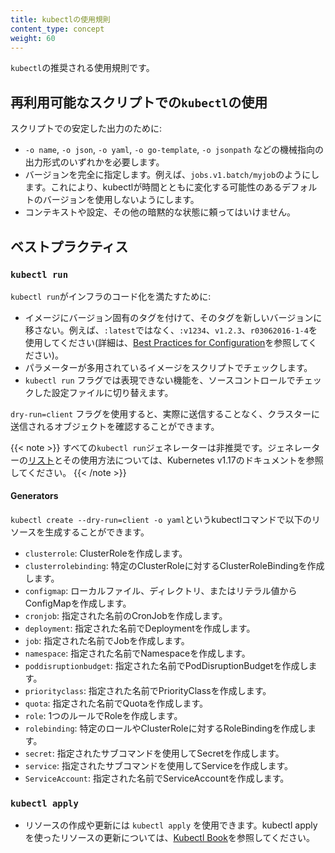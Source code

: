 ```yaml
---
title: kubectlの使用規則
content_type: concept
weight: 60
---
```


<!-- overview -->
`kubectl`の推奨される使用規則です。

<!-- body -->

## 再利用可能なスクリプトでの`kubectl`の使用

スクリプトでの安定した出力のために:

* `-o name`, `-o json`, `-o yaml`, `-o go-template`, `-o jsonpath` などの機械指向の出力形式のいずれかを必要します。
* バージョンを完全に指定します。例えば、`jobs.v1.batch/myjob`のようにします。これにより、kubectlが時間とともに変化する可能性のあるデフォルトのバージョンを使用しないようにします。
* コンテキストや設定、その他の暗黙的な状態に頼ってはいけません。

## ベストプラクティス

### `kubectl run`

`kubectl run`がインフラのコード化を満たすために:

* イメージにバージョン固有のタグを付けて、そのタグを新しいバージョンに移さない。例えば、`:latest`ではなく、`:v1234`、`v1.2.3`、`r03062016-1-4`を使用してください(詳細は、[Best Practices for Configuration](/ja/docs/concepts/configuration/overview/#container-images)を参照してください)。
* パラメーターが多用されているイメージをスクリプトでチェックします。
* `kubectl run` フラグでは表現できない機能を、ソースコントロールでチェックした設定ファイルに切り替えます。

`dry-run=client` フラグを使用すると、実際に送信することなく、クラスターに送信されるオブジェクトを確認することができます。

{{< note >}}
すべての`kubectl run`ジェネレーターは非推奨です。ジェネレーターの[リスト](https://v1-17.docs.kubernetes.io/docs/reference/kubectl/conventions/#generators)とその使用方法については、Kubernetes v1.17のドキュメントを参照してください。
{{< /note >}}

#### Generators
`kubectl create --dry-run=client -o yaml`というkubectlコマンドで以下のリソースを生成することができます。

* `clusterrole`: ClusterRoleを作成します。
* `clusterrolebinding`:  特定のClusterRoleに対するClusterRoleBindingを作成します。
* `configmap`: ローカルファイル、ディレクトリ、またはリテラル値からConfigMapを作成します。
* `cronjob`: 指定された名前のCronJobを作成します。
* `deployment`: 指定された名前でDeploymentを作成します。
* `job`: 指定された名前でJobを作成します。
* `namespace`: 指定された名前でNamespaceを作成します。
* `poddisruptionbudget`:  指定された名前でPodDisruptionBudgetを作成します。
* `priorityclass`: 指定された名前でPriorityClassを作成します。
* `quota`: 指定された名前でQuotaを作成します。
* `role`: 1つのルールでRoleを作成します。
* `rolebinding`: 特定のロールやClusterRoleに対するRoleBindingを作成します。
* `secret`: 指定されたサブコマンドを使用してSecretを作成します。
* `service`: 指定されたサブコマンドを使用してServiceを作成します。
* `ServiceAccount`: 指定された名前でServiceAccountを作成します。

### `kubectl apply`

* リソースの作成や更新には `kubectl apply` を使用できます。kubectl applyを使ったリソースの更新については、[Kubectl Book](https://kubectl.docs.kubernetes.io)を参照してください。



